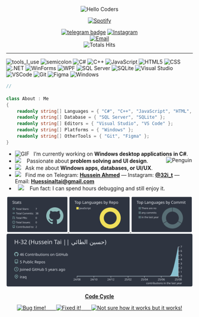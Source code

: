 <div align="center" width="50">

<img src="https://github.com/SP-XD/SP-XD/blob/main/images/hellocoders_rounded.gif?raw=true" alt="Hello Coders" width="60%"/> <br>

[![Spotify](https://img.shields.io/badge/Spotify-1DB954?style=flat&logo=spotify&logoColor=white)](https://open.spotify.com/user/31qco4k7szkjx7u7fcnki44urf4i)
<br/>

[![telegram badge](https://img.shields.io/badge/HusseinAhmed-grey?style=flat&logo=telegram)](https://t.me/yourTelegram)
[![Instagram](https://img.shields.io/badge/Instagram-32i__t-E4405F?style=flat&logo=instagram&logoColor=white)](https://instagram.com/32i_t) <br>
[![Email](https://img.shields.io/badge/Gmail-Huessinaltai%40gmail.com-D14836?style=flat&logo=gmail&logoColor=white)](mailto:Huessinaltai@gmail.com) <br>
![Totals Hits](https://komarev.com/ghpvc/?username=H-32&style=flat&color=orange&label=PROFILE+VIEWS)
</div>

<hr></hr>

![tools_I_use](https://img.shields.io/badge/-%F0%9F%9A%80%20Tools%20I%20use-orange)
![semicolon](https://img.shields.io/badge/-%3A-orange)
![C#](https://img.shields.io/badge/C%23-239120?style=flat&logo=c-sharp&logoColor=white)
![C++](https://img.shields.io/badge/C%2B%2B-00599C?style=flat&logo=c%2B%2B&logoColor=white)
![JavaScript](https://img.shields.io/badge/JavaScript-323330?style=flat&logo=javascript&logoColor=F7DF1E)
![HTML5](https://img.shields.io/badge/HTML5-E34F26?style=flat&logo=html5&logoColor=white)
![CSS](https://img.shields.io/badge/CSS3-1572B6?style=flat&logo=css3&logoColor=white)
![.NET](https://img.shields.io/badge/.NET-512BD4?style=flat&logo=dotnet&logoColor=white)
![WinForms](https://img.shields.io/badge/WinForms-blue?style=flat&logo=windows&logoColor=white)
![WPF](https://img.shields.io/badge/WPF-512BD4?style=flat&logo=windows&logoColor=white)
![SQL Server](https://img.shields.io/badge/SQL%20Server-CC2927?style=flat&logo=microsoftsqlserver&logoColor=white)
![SQLite](https://img.shields.io/badge/SQLite-07405E?style=flat&logo=sqlite&logoColor=white)
![Visual Studio](https://img.shields.io/badge/Visual%20Studio-5C2D91?style=flat&logo=visualstudio&logoColor=white)
![VSCode](https://img.shields.io/badge/Visual_Studio_Code-0078D4?style=flat&logo=visual%20studio%20code&logoColor=white)
![Git](https://img.shields.io/badge/GIT-E44C30?style=flat&logo=git&logoColor=white)
![Figma](https://img.shields.io/badge/Figma-F24E1E?style=flat&logo=figma&logoColor=white)
![Windows](https://img.shields.io/badge/Windows-0078D6?style=flat&logo=windows&logoColor=white)

```csharp
//

class About : Me 
{ 
    readonly string[] Languages = { "C#", "C++", "JavaScript", "HTML", "CSS", ".NET" };
    readonly string[] Database = { "SQL Server", "SQLite" };
    readonly string[] Editors = { "Visual Studio", "VS Code" };
    readonly string[] Platforms = { "Windows" };
    readonly string[] OtherTools = { "Git", "Figma" };
}
```

- <img alt="GIF" src="https://github.com/SP-XD/SP-XD/blob/main/images/Developer.gif" width="25" /> &nbsp; I’m currently working on **Windows desktop applications in C#**. <img align="right" src="https://raw.githubusercontent.com/Tarikul-Islam-Anik/Animated-Fluent-Emojis/master/Emojis/Animals/Penguin.png" alt="Penguin" width="15%" /><br>
- <img src="https://github.com/SP-XD/SP-XD/blob/main/images/hyperkitty.gif?raw=true" width="20" />&nbsp;&nbsp;&nbsp; Passionate about **problem solving and UI design**. <br>
- <img src="https://github.com/SP-XD/SP-XD/blob/main/images/message.gif?raw=true" width="25" />&nbsp;&nbsp; Ask me about **Windows apps, databases, or UI/UX**. <br>
- <img src="https://github.com/SP-XD/SP-XD/blob/main/images/letterbox.gif?raw=true" width="25" /> &nbsp; Find me on Telegram: **[Hussein Ahmed](https://t.me/t_32i)** — Instagram: **[@32i_t](https://instagram.com/32i_t)** — Email: **[Huessinaltai@gmail.com](mailto:Huessinaltai@gmail.com)**<br>
- &nbsp;&nbsp;<img src="https://github.com/SP-XD/SP-XD/blob/main/images/lightning.gif?raw=true" width="12" />&nbsp;&nbsp;&nbsp;&nbsp;Fun fact: I can spend hours debugging and still enjoy it.<br>

<div align="center" >
<a  href="https://github.com/H-32">

<img src="https://raw.githubusercontent.com/H-32/H-32/main/profile-summary-card-output/nord_dark/3-stats.svg" width="32.5%">
<img src="https://raw.githubusercontent.com/H-32/H-32/main/profile-summary-card-output/nord_dark/1-repos-per-language.svg" width="32.5%">
<img src="https://raw.githubusercontent.com/H-32/H-32/main/profile-summary-card-output/nord_dark/2-most-commit-language.svg" width="32.5%">
<img src="https://raw.githubusercontent.com/H-32/H-32/main/profile-summary-card-output/nord_dark/0-profile-details.svg">

**Code Cycle**<br>

<img src="https://raw.githubusercontent.com/Tarikul-Islam-Anik/Animated-Fluent-Emojis/master/Emojis/Smilies/Face%20with%20Spiral%20Eyes.png" width="10%" alt="Bug time!"/>
&nbsp;&nbsp;&nbsp;&nbsp;&nbsp;
<img src="https://raw.githubusercontent.com/Tarikul-Islam-Anik/Animated-Fluent-Emojis/master/Emojis/Smilies/Relieved%20Face.png" width="10%" alt="Fixed it!"/>
&nbsp;&nbsp;&nbsp;&nbsp;&nbsp;
<img src="https://raw.githubusercontent.com/Tarikul-Islam-Anik/Animated-Fluent-Emojis/master/Emojis/Smilies/Astonished%20Face.png" width="10%" alt="Not sure how it works but it works!"/><br>

</div>
